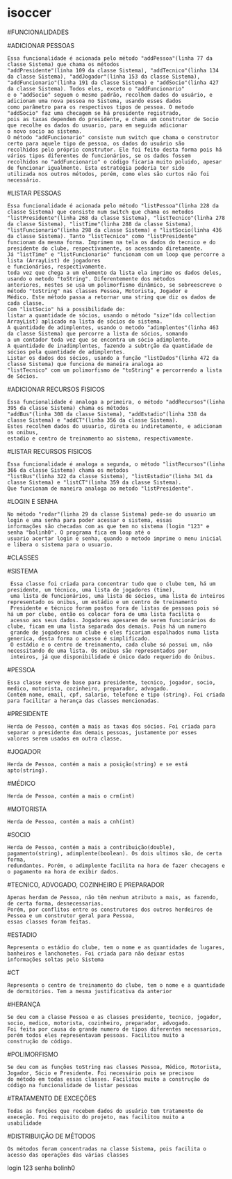 # isoccer
#FUNCIONALIDADES
  
  #ADICIONAR PESSOAS
    
    Essa funcionalidade é acionada pelo método "addPessoa"(linha 77 da classe Sistema) que chama os métodos
    "addPresidente"(linha 109 da classe Sistema), "addTecnico"(linha 134 da classe Sistema), "addJogador"(linha 153 da classe Sistema), 
    "addFuncionario"(linha 191 da classe Sistema) e "addSocio"(linha 427 da classe Sistema). Todos eles, exceto o "addFuncionario" 
    e o "addSocio" seguem o mesmo padrão, recolhem dados do usuário, e adicionam uma nova pessoa no Sistema, usando esses dados
    como parâmetro para os respectivos tipos de pessoa. O metodo "addSocio" faz uma checagem se há presidente registrado,
    pois as taxas dependem do presidente, e chama um construtor de Socio que recolhe os dados do usuario, para em seguida adicionar 
    o novo socio ao sistema.
    O método "addFuncionario" consiste num switch que chama o construtor certo para aquele tipo de pessoa, os dados do usuário são
    recolhidos pelo próprio construtor. Ele foi feito desta forma pois há vários tipos diferentes de funcionários, se os dados fossem 
    recolhidos no "addFuncionario" o código ficaria muito poluido, apesar de funcionar igualmente. Esta estratégia poderia ter sido 
    utilizada nos outros métodos, porém, como eles são curtos não foi necessário.
    
  #LISTAR PESSOAS
  
    Essa funcionalidade é acionada pelo método "listPessoa"(linha 228 da classe Sistema) que consiste num switch que chama os metodos
    "listPresidente"(linha 268 da classe Sistema), "listTecnico"(linha 278 da classe Sistema), "listTime"(linha 288 da classe Sistema), 
    "listFuncionario"(linha 298 da classe Sistema) e "listSocio(linha 436 da classe Sistema). Tanto "listTecnico" como "listPresidente"
    funcionam da mesma forma. Imprimem na tela os dados do tecnico e do presidente do clube, respectivamente, os acessando diretamente.
    Já "listTime" e "listFuncionario" funcionam com um loop que percorre a lista (ArrayList) de jogadores 
    e funcionários, respectivamente.
    toda vez que chega a um elemento da lista ela imprime os dados deles, usando o metodo "toString". Diferentemente dos métodos 
    anteriores, nestes se usa um polimorfismo dinâmico, se sobreescreve o método "toString" nas classes Pessoa, Motorista, Jogador e 
    Médico. Este método passa a retornar uma string que diz os dados de cada classe.
    Com "listSocio" há a possibilidade de: 
    listar a quantidade de sócios, usando o método "size"(da collection ArrayList) aplicado na lista de sócios do sistema. 
    A quantidade de adimplentes, usando o metodo "adimplentes"(linha 463 da classe Sistema) que percorre a lista de sócios, somando
    a um contador toda vez que se encontra um sócio adimplente.
    A quantidade de inadimplentes, fazendo a subtrção da quantidade de sócios pela quantidade de adimplentes.
    Listar os dados dos sócios, usando a função "listDados"(linha 472 da classe Sistema) que funciona de maneira analoga ao 
    "listTecnico" com um polimorfismo de "toString" e percorrendo a lista de Sócios.
    
  #ADICIONAR RECURSOS FISICOS
  
    Essa funcionalidade é analoga a primeira, o método "addRecursos"(linha 395 da classe Sistema) chama os métodos 
    "addBus"(linha 308 da classe Sistema), "addEstadio"(linha 338 da classe Sistema) e "addCT"(linha 356 da classe Sistema).
    Estes recolhem dados do usuario, direta ou indiretamente, e adicionam os onibus, 
    estadio e centro de treinamento ao sistema, respectivamente.
    
  #LISTAR RECURSOS FISICOS
  
    Essa funcionalidade é analoga a segunda, o método "listRecursos"(linha 366 da classe Sistema) chama os metodos 
    "listBus"(linha 322 da classe Sistema), "listEstadio"(linha 341 da classe Sistema) e "listCT"(linha 359 da classe Sistema).
    Que funcionam de maneira analoga ao metodo "listPresidente".
    
  #LOGIN E SENHA
  
    No método "rodar"(linha 29 da classe Sistema) pede-se do usuario um login e uma senha para poder acessar o sistema, essas
    informações são checadas com as que tem no sistema (login "123" e senha "bolinh0". O programa fica em loop até o 
    usuario acertar login e senha, quando o metodo imprime o menu inicial e libera o sistema para o usuario.

#CLASSES
  
  #SISTEMA
  
     Essa classe foi criada para concentrar tudo que o clube tem, há um presidente, um técnico, uma lista de jogadores (time),
     uma lista de funcionários, uma lista de sócios, uma lista de inteiros representado os onibus, um estádio e um centro de treinamento
     Presidente e técnico foram postos fora de listas de pessoas pois só há um por clube, então os colocar fora de uma lista facilita o 
     acesso aos seus dados. Jogadores apesarem de serem funcionários do clube, ficam em uma lista separada dos demais. Pois há um numero 
     grande de jogadores num clube e eles ficariam espalhados numa lista generica, desta forma o acesso é simplificado.
     O estádio e o centro de treinamento, cada clube só possui um, não necessitando de uma lista. Os onibus são representados por 
     inteiros, já que disponibilidade é único dado requerido do ônibus.
     
   #PESSOA
   
    Essa classe serve de base para presidente, tecnico, jogador, socio, medico, motorista, cozinheiro, preparador, advogado.
    Contém nome, email, cpf, salario, telefone e tipo (string). Foi criada para facilitar a herança das classes mencionadas.
    
  #PRESIDENTE
  
    Herda de Pessoa, contém a mais as taxas dos sócios. Foi criada para separar o presidente das demais pessoas, justamente por esses 
    valores serem usados em outra classe.
  
  #JOGADOR
  
    Herda de Pessoa, contém a mais a posição(string) e se está apto(string).
    
  #MÉDICO
  
    Herda de Pessoa, contém a mais o crm(int)
    
  #MOTORISTA
  
    Herda de Pessoa, contém a mais a cnh(int)
    
  #SOCIO
    
    Herda de Pessoa, contém a mais a contribuição(double), pagamento(string), adimplente(boolean). Os dois ultimos são, de certa forma, 
    redundantes. Porém, o adimplente facilita na hora de fazer checagens e o pagamento na hora de exibir dados.
    
  #TECNICO, ADVOGADO, COZINHEIRO E PREPARADOR
  
    Apenas herdam de Pessoa, não têm nenhum atributo a mais, as fazendo, de certa forma, desnecessarias.
    Porém, por conflitos entre os construtores dos outros herdeiros de Pessoa e um construtor geral para Pessoa,
    essas classes foram feitas.
    
  #ESTADIO
  
    Representa o estádio do clube, tem o nome e as quantidades de lugares, banheiros e lanchonetes. Foi criada para não deixar estas
    informações soltas pelo Sistema

  #CT
  
    Representa o centro de treinamento do clube, tem o nome e a quantidade de dormitórios. Tem a mesma justificativa da anterior
    
#HERANÇA

    Se deu com a classe Pessoa e as classes presidente, tecnico, jogador, socio, medico, motorista, cozinheiro, preparador, advogado.
    Foi feita por causa do grande numero de tipos diferentes necessarios, porém todos eles representavam pessoas. Facilitou muito a 
    construção do código.
    
#POLIMORFISMO

    Se deu com as funções toString nas classes Pessoa, Médico, Motorista, Jogador, Sócio e Presidente. Foi necessário pois se precisou
    do método em todas essas classes. Facilitou muito a construção do código na funcionalidade de listar pessoas
    
#TRATAMENTO DE EXCEÇÕES

    Todas as funções que recebem dados do usuário tem tratamento de execeção. Foi requisito do projeto, mas facilitou muito a
    usabilidade

#DISTRIBUIÇÃO DE MÉTODOS

    Os métodos foram concentradas na classe Sistema, pois facilita o acesso das operações das várias classes

login 123
senha bolinh0
